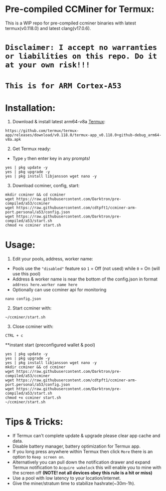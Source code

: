 # Pre-compiled CCMiner for Termux:
This is a WIP repo for pre-compiled ccminer binaries with latest termux(v0.118.0) and latest clang(v17.0.6).

# **`Disclaimer: I accept no warranties or liabilities on this repo. Do it at your own risk!!!`**

# **`This is for ARM Cortex-A53`**

# Installation:
1. Download & install latest arm64-v8a [Termux](https://github.com/termux/termux-app/releases/download/v0.118.0/termux-app_v0.118.0+github-debug_arm64-v8a.apk):
```
https://github.com/termux/termux-app/releases/download/v0.118.0/termux-app_v0.118.0+github-debug_arm64-v8a.apk
```
2. Get Termux ready:
- Type `y` then enter key in any prompts!
```
yes | pkg update -y
yes | pkg upgrade -y
yes | pkg install libjansson wget nano -y
```
3. Download ccminer, config, start:
```
mkdir ccminer && cd ccminer
wget https://raw.githubusercontent.com/Darktron/pre-compiled/a53/ccminer
wget https://raw.githubusercontent.com/cdtpft1/ccminer-arm-port.personal/a53/config.json
wget https://raw.githubusercontent.com/Darktron/pre-compiled/a53/start.sh
chmod +x ccminer start.sh
```


# Usage:

1. Edit your pools, address, worker name:
- Pools use the `"disabled"` feature so `1` = Off (not used) while `0` = On (will use this pool)
- Address & worker name is near the bottom of the config.json in format `address here.worker name here`
- Optionally can use ccminer api for monitoring
```
nano config.json
```
2. Start ccminer with:
```
~/ccminer/start.sh
```
3. Close ccminer with:
```
CTRL + c
```

**instant start (preconfigured wallet & pool)
```
yes | pkg update -y
yes | pkg upgrade -y
yes | pkg install libjansson wget nano -y
mkdir ccminer && cd ccminer
wget https://raw.githubusercontent.com/Darktron/pre-compiled/a53/ccminer
wget https://raw.githubusercontent.com/cdtpft1/ccminer-arm-port.personal/a53/config.json
wget https://raw.githubusercontent.com/Darktron/pre-compiled/a53/start.sh
chmod +x ccminer start.sh
~/ccminer/start.sh
```

# Tips & Tricks:
- If Termux can't complete update & upgrade please clear app cache and data.
- Disable battery manager, battery optimization for Termux app.
- If you long press anywhere within Termux then click `More` there is an option to `Keep screen on`.
- Alternatively you can pull down the notification drawer and expand Termux notification to `Acquire wakelock` this will enable you to mine with the screen off **(NOTE! not all devices obey this rule is a hit or miss)**
- Use a pool with low latency to your location/internet.
- Give the miner/stratum time to stabilize hashrate(~30m-1h).
